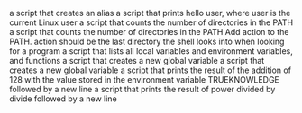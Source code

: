 a script that creates an alias
a script that prints hello user, where user is the current Linux user
a script that counts the number of directories in the PATH
a script that counts the number of directories in the PATH
Add action to the PATH. action should be the last directory the shell looks into when looking for a program
a script that lists all local variables and environment variables, and functions
a script that creates a new global variable
a script that creates a new global variable
a script that prints the result of the addition of 128 with the value stored in the environment variable TRUEKNOWLEDGE followed by a new line
a script that prints the result of power divided by divide followed by a new line
